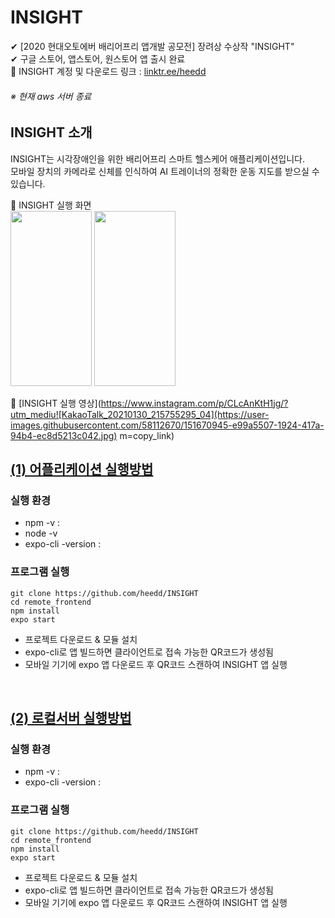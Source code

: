 
# INSIGHT
✔ [2020 현대오토에버 배리어프리 앱개발 공모전] 장려상 수상작 "INSIGHT"  
✔ 구글 스토어, 앱스토어, 원스토어 앱 출시 완료  
📌 INSIGHT 계정 및 다운로드 링크 : [linktr.ee/heedd](https://linktr.ee/heedd)
###### ※ 현재 aws 서버 종료  

## INSIGHT 소개
INSIGHT는 시각장애인을 위한 배리어프리 스마트 헬스케어 애플리케이션입니다.  
모바일 장치의 카메라로 신체를 인식하여 AI 트레이너의 정확한 운동 지도를 받으실 수 있습니다.   

📌 INSIGHT 실행 화면  
<img src="https://user-images.githubusercontent.com/58112670/151670733-b03688f3-3433-4ee9-ba38-27aa4cef85db.gif" height="280" width="130">
<img src="https://user-images.githubusercontent.com/58112670/151670942-1967120d-4817-4ded-ac72-cda320f075b0.jpg" height="280" width="130">

📌 [INSIGHT 실행 영상](https://www.instagram.com/p/CLcAnKtH1jg/?utm_mediu![KakaoTalk_20210130_215755295_04](https://user-images.githubusercontent.com/58112670/151670945-e99a5507-1924-417a-94b4-ec8d5213c042.jpg)
m=copy_link)
<br/>

## [(1) 어플리케이션 실행방법](https://github.com/heedd/INSIGHT)
### 실행 환경
* npm -v : 
* node -v
* expo-cli -version : 

### 프로그램 실행
```
git clone https://github.com/heedd/INSIGHT
cd remote_frontend
npm install
expo start
```
* 프로젝트 다운로드 & 모듈 설치
* expo-cli로 앱 빌드하면 클라이언트로 접속 가능한 QR코드가 생성됨
* 모바일 기기에 expo 앱 다운로드 후 QR코드 스캔하여 INSIGHT 앱 실행   
<br/>

## [(2) 로컬서버 실행방법](https://github.com/heedd/INSIGHT/tree/server)
### 실행 환경
* npm -v : 
* expo-cli -version : 

### 프로그램 실행
```
git clone https://github.com/heedd/INSIGHT
cd remote_frontend
npm install
expo start
```
* 프로젝트 다운로드 & 모듈 설치
* expo-cli로 앱 빌드하면 클라이언트로 접속 가능한 QR코드가 생성됨
* 모바일 기기에 expo 앱 다운로드 후 QR코드 스캔하여 INSIGHT 앱 실행 
